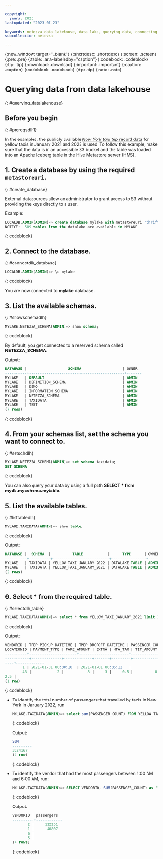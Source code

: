 ```yaml
---

copyright:
  years: 2023
lastupdated: "2023-07-23"

keywords: netezza data lakehouse, data lake, querying data, connecting to a metastore
subcollection: netezza

---
```


{:new_window: target="_blank"}
{:shortdesc: .shortdesc}
{:screen: .screen}
{:pre: .pre}
{:table: .aria-labeledby="caption"}
{:codeblock: .codeblock}
{:tip: .tip}
{:download: .download}
{:important: .important}
{:caption: .caption}
{:codeblock: .codeblock}
{:tip: .tip}
{:note: .note}

# Querying data from data lakehouse
{: #querying_datalakehouse}

## Before you begin
{: #prereqsdlh1}

In the examples, the publicly available [*New York taxi trip* record data](https://www1.nyc.gov/site/tlc/about/tlc-trip-record-data.page) for yellow taxis in January 2021 and 2022 is used. To follow this example, make sure that the data is in an accessible S3 bucket and the table was loaded into an Apache Iceberg table in the Hive Metastore server (HMS).

## 1. Create a database by using the required `metastoreuri`.
{: #create_database}

External datasources allow an administrator to grant access to S3 without providing the keys directly to a user.

Example:

```sql
LOCALDB.ADMIN(ADMIN)=> create database mylake with metastoreuri 'thrift://mymetastoreserverhostname:9083' catalogtype 'hive' on awss3 using ( ACCESSKEYID 'xxxx' SECRETACCESSKEY 'xxxx' BUCKET 'example-bucket' REGION 'us-east-1');
NOTICE:  589 tables from the datalake are available in MYLAKE
```
{: codeblock}

## 2. Connect to the database.
{: #connectdlh_database}

```sql
LOCALDB.ADMIN(ADMIN)=> \c mylake
```
{: codeblock}

You are now connected to **mylake** database.

## 3. List the available schemas.
{: #showschemadlh}

```sql
MYLAKE.NETEZZA_SCHEMA(ADMIN)=> show schema;
```
{: codeblock}

By default, you get connected to a reserved schema called **NETEZZA_SCHEMA**.

Output:

```sql
DATABASE |                   SCHEMA                   | OWNER
----------+--------------------------------------------+-------
MYLAKE   | DEFAULT                                    | ADMIN
MYLAKE   | DEFINITION_SCHEMA                          | ADMIN
MYLAKE   | DEMO                                       | ADMIN
MYLAKE   | INFORMATION_SCHEMA                         | ADMIN
MYLAKE   | NETEZZA_SCHEMA                             | ADMIN
MYLAKE   | TAXIDATA                                   | ADMIN
MYLAKE   | TEST                                       | ADMIN
(7 rows)
```
{: codeblock}

## 4. From your schemas list, set the schema you want to connect to.
{: #setschdlh}

```sql
MYLAKE.NETEZZA_SCHEMA(ADMIN)=> set schema taxidata;
SET SCHEMA
```
{: codeblock}

You can also query your data by using a full path **SELECT * from mydb.myschema.mytable**.

## 5. List the available tables.
{: #listtabledlh}

```sql
MYLAKE.TAXIDATA(ADMIN)=> show table;
```
{: codeblock}

Output:

```sql
DATABASE |  SCHEMA  |          TABLE           |      TYPE      | OWNER
----------+----------+--------------------------+----------------+-------
MYLAKE   | TAXIDATA | YELLOW_TAXI_JANUARY_2022 | DATALAKE TABLE | ADMIN
MYLAKE   | TAXIDATA | YELLOW_TAXI_JANUARY_2021 | DATALAKE TABLE | ADMIN
(2 rows)
```
{: codeblock}

## 6. **Select * from** the required table.
{: #selectdlh_table}

```sql
MYLAKE.TAXIDATA(ADMIN)=> select * from YELLOW_TAXI_JANUARY_2021 limit 1;
```
{: codeblock}

Output:

```sql
VENDORID | TPEP_PICKUP_DATETIME | TPEP_DROPOFF_DATETIME | PASSENGER_COUNT | TRIP_DISTANCE | RATECODEID | STORE_AND_FWD_FLAG | PULOCATIONID | DO
LOCATIONID | PAYMENT_TYPE | FARE_AMOUNT | EXTRA | MTA_TAX | TIP_AMOUNT | TOLLS_AMOUNT | IMPROVEMENT_SURCHARGE | TOTAL_AMOUNT | CONGESTION_SURCHARGE |AIRPORT_FEE
----------+----------------------+-----------------------+-----------------+---------------+------------+--------------------+--------------+---
-----------+--------------+-------------+-------+---------+------------+--------------+-----------------------+--------------+------------------
----+-------------
        1 | 2021-01-01 00:30:10  | 2021-01-01 00:36:12   |               1 |           2.1 |          1 | N                  |          142 |   
        43 |            2 |           8 |     3 |     0.5 |          0 |            0 |                   0.3 |         11.8 |                  
2.5 |            
(1 row)
```
{: codeblock}

- To identify the total number of passengers that travelled by taxis in New York in January 2022, run:

   ```sql
   MYLAKE.TAXIDATA(ADMIN)=> select sum(PASSENGER_COUNT) FROM YELLOW_TAXI_JANUARY_2022;
   ```
   {: codeblock}

   Output:

   ```sql
   SUM   
   ---------
   3324167
   (1 row)
   ```
   {: codeblock}

- To identify the vendor that had the most passengers between 1:00 AM and 6:00 AM, run:

   ```sql
   MYLAKE.TAXIDATA(ADMIN)=> SELECT VENDORID, SUM(PASSENGER_COUNT) as "passengers" FROM YELLOW_TAXI_JANUARY_2022 WHERE TPEP_PICKUP_DATETIME::time > '1:00am'AND "TPEP_PICKUP_DATETIME"::time < '6:00am' GROUP BY VENDORID;
   ```
   {: codeblock}

   Output:

   ```sql
   VENDORID | passengers
   ----------+------------
          2 |     122251
          1 |      40807
          6 |           
          5 |           
   (4 rows)
   ```
   {: codeblock}

